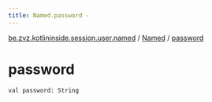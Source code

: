 ```yaml
---
title: Named.password - 
---
```


[be.zvz.kotlininside.session.user.named](../index.html) / [Named](index.html) / [password](./password.html)

# password

`val password: String`